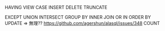 
HAVING
VIEW
CASE
INSERT
DELETE
TRUNCATE


EXCEPT
UNION
INTERSECT
GROUP BY
INNER JOIN
OR
IN
ORDER BY
UPDATE => 無理?? https://github.com/agershun/alasql/issues/348
COUNT
